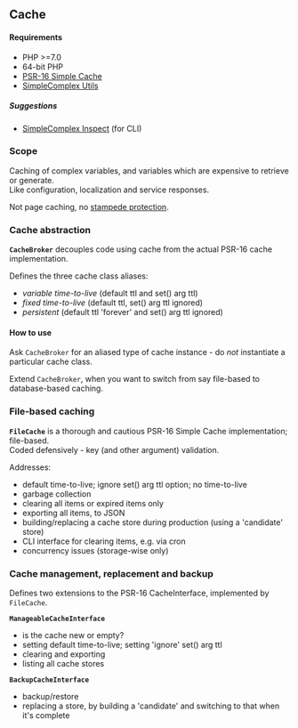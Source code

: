 ## Cache ##

#### Requirements ####

- PHP >=7.0
- 64-bit PHP
- [PSR-16 Simple Cache](https://github.com/php-fig/simple-cache)
- [SimpleComplex Utils](https://github.com/simplecomplex/php-utils)

##### Suggestions #####

- [SimpleComplex Inspect](https://github.com/simplecomplex/inspect) (for CLI)


### Scope ###

Caching of complex variables, and variables which are expensive to retrieve or generate.  
Like configuration, localization and service responses.

Not page caching, no [stampede protection](https://en.wikipedia.org/wiki/Cache_stampede).

### Cache abstraction ###

**``` CacheBroker ```** decouples code using cache from the actual PSR-16 cache implementation.

Defines the three cache class aliases:

- _variable time-to-live_ (default ttl and set() arg ttl)
- _fixed time-to-live_ (default ttl, set() arg ttl ignored)
- _persistent_ (default ttl 'forever' and set() arg ttl ignored)

#### How to use ####

Ask ``` CacheBroker ``` for an aliased type of cache instance - do _not_ instantiate a particular cache class.

Extend ``` CacheBroker ```, when you want to switch from say file-based to database-based caching.

### File-based caching ###

**``` FileCache ```** is a thorough and cautious PSR-16 Simple Cache implementation; file-based.  
Coded defensively - key (and other argument) validation. 

Addresses:

- default time-to-live; ignore set() arg ttl option; no time-to-live
- garbage collection
- clearing all items or expired items only
- exporting all items, to JSON
- building/replacing a cache store during production (using a 'candidate' store)
- CLI interface for clearing items, e.g. via cron
- concurrency issues (storage-wise only)


### Cache management, replacement and backup ###

Defines two extensions to the PSR-16 CacheInterface, implemented by ``` FileCache ```.

**``` ManageableCacheInterface ```**  

- is the cache new or empty?
- setting default time-to-live; setting 'ignore' set() arg ttl
- clearing and exporting
- listing all cache stores

**``` BackupCacheInterface ```**

- backup/restore
- replacing a store, by building a 'candidate' and switching to that when it's complete

